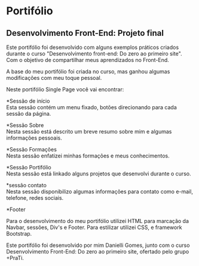 # Portifólio
## Desenvolvimento Front-End: Projeto final

Este portifólio foi desenvolvido com alguns exemplos práticos criados durante o curso "Desenvolvimento front-end: Do zero ao primeiro site".
Com o objetivo de compartilhar meus aprendizados no Front-End.

A base do meu portifólio foi criada no curso, mas ganhou algumas modificações com meu toque pessoal.

Neste portifólio Single Page você vai encontrar:

*Sessão de início <br>
Esta sessão contém um menu fixado, botões direcionando para cada sessão da página.

*Sessão Sobre <br>
Nesta sessão está descrito um breve resumo sobre mim e algumas informações pessoais.

*Sessão Formações <br>
Nesta sessão enfatizei minhas formações e meus conhecimentos.

*Sessão Portifólio <br>
Nesta sessão está linkado alguns projetos que desenvolvi durante o curso.

*sessão contato <br>
Nesta sessão disponibilizo algumas informações para contato como e-mail, telefone, redes sociais.

*Footer <br>

Para o desenvolvimento do meu portifólio utilizei HTML para marcação da Navbar, sessões, Div's e Footer. 
Para estilizar utilizei CSS, e framework Bootstrap.

Este portifólio foi desenvolvido por mim Danielli Gomes, junto com o curso Desenvolvimento Front-End: Do zero ao primeiro site, ofertado pelo grupo +PraTi.
